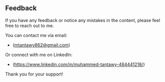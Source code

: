 ## Feedback

If you have any feedback or notice any mistakes in the content, please feel free to reach out to me.

You can contact me via email:
- (mtantawy862@gmail.com)

Or connect with me on LinkedIn:
- (https://www.linkedin.com/in/muhammed-tantawy-484441218/)

Thank you for your support!

